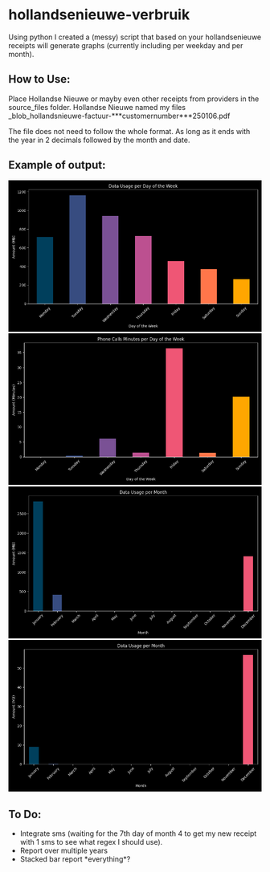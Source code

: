 # hollandsenieuwe-verbruik

Using python I created a (messy) script that based on your hollandsenieuwe receipts will generate graphs (currently including per weekday and per month). 

## How to Use:

Place Hollandse Nieuwe or mayby even other receipts from providers in the source\_files folder. Hollandse Nieuwe named my files \_blob\_hollandsnieuwe-factuur-\*\*\*customernumber\*\*\*250106.pdf

The file does not need to follow the whole format. As long as it ends with the year in 2 decimals followed by the month and date. 

## Example of output:

![dayoftheweek_mbs](https://github.com/101br03k/hollandsenieuwe-verbruik/blob/main/images/dayoftheweek_mbs.png)  
![dayoftheweek_phone](https://github.com/101br03k/hollandsenieuwe-verbruik/blob/main/images/dayoftheweek_phone.png)  
![month_mbs](https://github.com/101br03k/hollandsenieuwe-verbruik/blob/main/images/month_mbs.png)  
![month_phone](https://github.com/101br03k/hollandsenieuwe-verbruik/blob/main/images/month_phone.png)

## To Do:

*   Integrate sms (waiting for the 7th day of month 4 to get my new receipt with 1 sms to see what regex I should use). 
*   Report over multiple years
*   Stacked bar report \*everything\*?